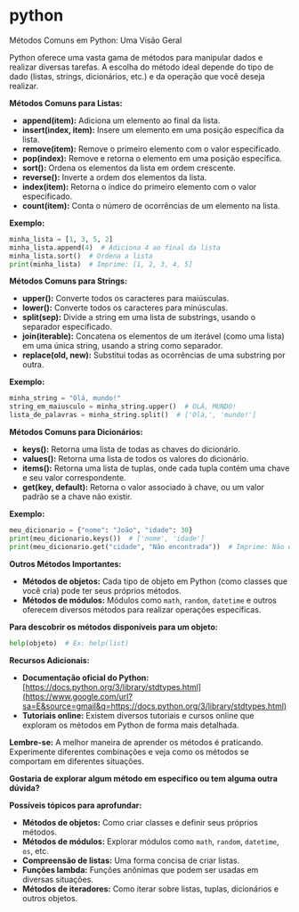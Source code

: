 # python
Métodos Comuns em Python: Uma Visão Geral


Python oferece uma vasta gama de métodos para manipular dados e realizar diversas tarefas. A escolha do método ideal depende do tipo de dado (listas, strings, dicionários, etc.) e da operação que você deseja realizar.

**Métodos Comuns para Listas:**

  * **append(item):** Adiciona um elemento ao final da lista.
  * **insert(index, item):** Insere um elemento em uma posição específica da lista.
  * **remove(item):** Remove o primeiro elemento com o valor especificado.
  * **pop(index):** Remove e retorna o elemento em uma posição específica.
  * **sort():** Ordena os elementos da lista em ordem crescente.
  * **reverse():** Inverte a ordem dos elementos da lista.
  * **index(item):** Retorna o índice do primeiro elemento com o valor especificado.
  * **count(item):** Conta o número de ocorrências de um elemento na lista.

**Exemplo:**

```python
minha_lista = [1, 3, 5, 2]
minha_lista.append(4)  # Adiciona 4 ao final da lista
minha_lista.sort()  # Ordena a lista
print(minha_lista)  # Imprime: [1, 2, 3, 4, 5]
```

**Métodos Comuns para Strings:**

  * **upper():** Converte todos os caracteres para maiúsculas.
  * **lower():** Converte todos os caracteres para minúsculas.
  * **split(sep):** Divide a string em uma lista de substrings, usando o separador especificado.
  * **join(iterable):** Concatena os elementos de um iterável (como uma lista) em uma única string, usando a string como separador.
  * **replace(old, new):** Substitui todas as ocorrências de uma substring por outra.

**Exemplo:**

```python
minha_string = "Olá, mundo!"
string_em_maiusculo = minha_string.upper()  # OLÁ, MUNDO!
lista_de_palavras = minha_string.split()  # ['Olá,', 'mundo!']
```

**Métodos Comuns para Dicionários:**

  * **keys():** Retorna uma lista de todas as chaves do dicionário.
  * **values():** Retorna uma lista de todos os valores do dicionário.
  * **items():** Retorna uma lista de tuplas, onde cada tupla contém uma chave e seu valor correspondente.
  * **get(key, default):** Retorna o valor associado à chave, ou um valor padrão se a chave não existir.

**Exemplo:**

```python
meu_dicionario = {"nome": "João", "idade": 30}
print(meu_dicionario.keys())  # ['nome', 'idade']
print(meu_dicionario.get("cidade", "Não encontrada"))  # Imprime: Não encontrada
```

**Outros Métodos Importantes:**

  * **Métodos de objetos:** Cada tipo de objeto em Python (como classes que você cria) pode ter seus próprios métodos.
  * **Métodos de módulos:** Módulos como `math`, `random`, `datetime` e outros oferecem diversos métodos para realizar operações específicas.

**Para descobrir os métodos disponíveis para um objeto:**

```python
help(objeto)  # Ex: help(list)
```

**Recursos Adicionais:**

  * **Documentação oficial do Python:** [https://docs.python.org/3/library/stdtypes.html](https://www.google.com/url?sa=E&source=gmail&q=https://docs.python.org/3/library/stdtypes.html)
  * **Tutoriais online:** Existem diversos tutoriais e cursos online que exploram os métodos em Python de forma mais detalhada.

**Lembre-se:** A melhor maneira de aprender os métodos é praticando. Experimente diferentes combinações e veja como os métodos se comportam em diferentes situações.

**Gostaria de explorar algum método em específico ou tem alguma outra dúvida?**

**Possíveis tópicos para aprofundar:**

  * **Métodos de objetos:** Como criar classes e definir seus próprios métodos.
  * **Métodos de módulos:** Explorar módulos como `math`, `random`, `datetime`, `os`, etc.
  * **Compreensão de listas:** Uma forma concisa de criar listas.
  * **Funções lambda:** Funções anônimas que podem ser usadas em diversas situações.
  * **Métodos de iteradores:** Como iterar sobre listas, tuplas, dicionários e outros objetos.


